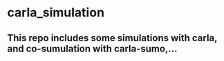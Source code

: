 # carla_simulation
## This repo includes some simulations with carla, and co-sumulation with carla-sumo,...
